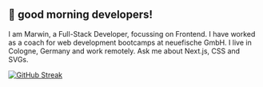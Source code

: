 ## 🐸 good morning developers!

I am Marwin, a Full-Stack Developer, focussing on Frontend. I have worked as a coach for web development bootcamps at neuefische GmbH. I live in Cologne, Germany and work remotely. Ask me about Next.js, CSS and SVGs.

[![GitHub Streak](https://streak-stats.demolab.com/?user=marwinburesch&theme=dark)](https://git.io/streak-stats)
